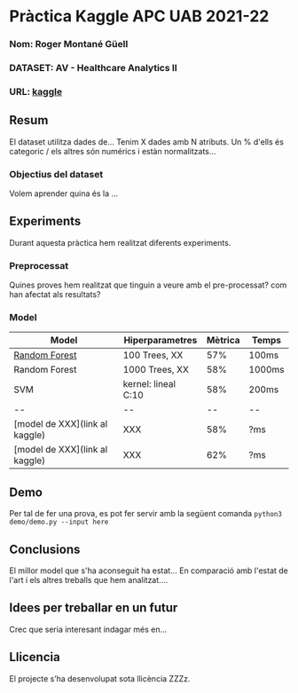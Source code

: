 # Pràctica Kaggle APC UAB 2021-22
### Nom: Roger Montané Güell
### DATASET: AV - Healthcare Analytics II
### URL: [kaggle](https://www.kaggle.com/nehaprabhavalkar/av-healthcare-analytics-ii)

## Resum
El dataset utilitza dades de...
Tenim X dades amb N atributs. Un % d'ells és categoric / els altres són numérics i estàn normalitzats...

### Objectius del dataset
Volem aprender quina és la ...

## Experiments
Durant aquesta pràctica hem realitzat diferents experiments.

### Preprocessat
Quines proves hem realitzat que tinguin a veure amb el pre-processat? com han afectat als resultats?

### Model
| Model | Hiperparametres | Mètrica | Temps |
| -- | -- | -- | -- |
| [Random Forest](link) | 100 Trees, XX | 57% | 100ms |
| Random Forest | 1000 Trees, XX | 58% | 1000ms |
| SVM | kernel: lineal C:10 | 58% | 200ms |
| -- | -- | -- | -- |
| [model de XXX](link al kaggle) | XXX | 58% | ?ms |
| [model de XXX](link al kaggle) | XXX | 62% | ?ms |

## Demo
Per tal de fer una prova, es pot fer servir amb la següent comanda
``` python3 demo/demo.py --input here ```

## Conclusions
El millor model que s'ha aconseguit ha estat...
En comparació amb l'estat de l'art i els altres treballs que hem analitzat....
## Idees per treballar en un futur
Crec que seria interesant indagar més en...

## Llicencia
El projecte s’ha desenvolupat sota llicència ZZZz.